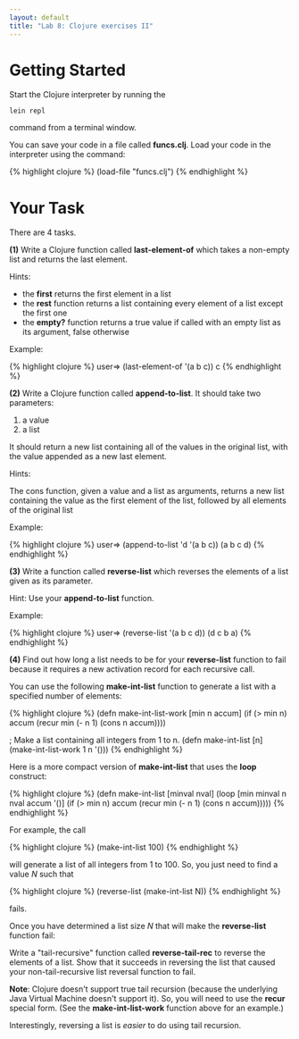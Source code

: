 ```yaml
---
layout: default
title: "Lab 8: Clojure exercises II"
---
```


Getting Started
===============

Start the Clojure interpreter by running the

    lein repl

command from a terminal window.

You can save your code in a file called **funcs.clj**. Load your code in the interpreter using the command:

{% highlight clojure %}
(load-file "funcs.clj")
{% endhighlight %}

Your Task
=========

There are 4 tasks.

**(1)** Write a Clojure function called **last-element-of** which takes a non-empty list and returns the last element.

Hints:

-   the **first** returns the first element in a list
-   the **rest** function returns a list containing every element of a list except the first one
-   the **empty?** function returns a true value if called with an empty list as its argument, false otherwise

Example:

{% highlight clojure %}
user=> (last-element-of '(a b c))
c
{% endhighlight %}

**(2)** Write a Clojure function called **append-to-list**. It should take two parameters:

1.  a value
2.  a list

It should return a new list containing all of the values in the original list, with the value appended as a new last element.

Hints:

The cons function, given a value and a list as arguments, returns a new list containing the value as the first element of the list, followed by all elements of the original list

Example:

{% highlight clojure %}
user=> (append-to-list 'd '(a b c))
(a b c d)
{% endhighlight %}

**(3)** Write a function called **reverse-list** which reverses the elements of a list given as its parameter.

Hint: Use your **append-to-list** function.

Example:

{% highlight clojure %}
user=> (reverse-list '(a b c d))
(d c b a)
{% endhighlight %}

**(4)** Find out how long a list needs to be for your **reverse-list** function to fail because it requires a new activation record for each recursive call.

You can use the following **make-int-list** function to generate a list with a specified number of elements:

{% highlight clojure %}
(defn make-int-list-work [min n accum]
  (if (> min n)
      accum
      (recur min (- n 1) (cons n accum))))

; Make a list containing all integers from 1 to n.
(defn make-int-list [n]
  (make-int-list-work 1 n '()))
{% endhighlight %}

Here is a more compact version of **make-int-list** that uses the **loop** construct:

{% highlight clojure %}
(defn make-int-list [minval nval]
  (loop [min minval
         n nval
         accum '()]
    (if (> min n)
      accum
      (recur min (- n 1) (cons n accum)))))
{% endhighlight %}

For example, the call

{% highlight clojure %}
(make-int-list 100)
{% endhighlight %}

will generate a list of all integers from 1 to 100. So, you just need to find a value *N* such that

{% highlight clojure %}
(reverse-list (make-int-list N))
{% endhighlight %}

fails.

Once you have determined a list size *N* that will make the **reverse-list** function fail:

Write a "tail-recursive" function called **reverse-tail-rec** to reverse the elements of a list. Show that it succeeds in reversing the list that caused your non-tail-recursive list reversal function to fail.

**Note**: Clojure doesn't support true tail recursion (because the underlying Java Virtual Machine doesn't support it). So, you will need to use the **recur** special form. (See the **make-int-list-work** function above for an example.)

Interestingly, reversing a list is *easier* to do using tail recursion.
